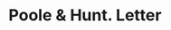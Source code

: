 ---
doi: 10.7916/D8K375NK
date_other: '1870'
date_other_textual: 1870-1879
form: correspondence
genre:
- Letters (correspondence)
name:
- Poole & Hunt
object_in_context_url: https://biggert.cul.columbia.edu/items/view/ave_biggert_00559
subject_hierarchical_geographic:
- Baltimore, Maryland, United States
subject_name:
- Poole & Hunt
title: Poole & Hunt. Letter
sort_title: Poole & Hunt. Letter
call_number: ave_biggert_00559
coordinates:
- 39.28333333333333,-76.61666666666666
pid: ave_biggert_00559
identifiers: ave_biggert_00559
permalink: /biggert/ave_biggert_00559/
layout: iiif-image-page
---